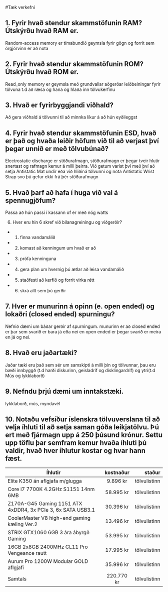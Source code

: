 #Tæk verkefni

## 1. Fyrir hvað stendur skammstöfunin RAM? Útskýrðu hvað RAM er.
Random-access memory er tímabundið geymsla fyrir gögn og forrit sem örgjörvinn er að nota

## 2. Fyrir hvað stendur skammstöfunin ROM? Útskýrðu hvað ROM er.
Read_only memory er geymsla með grundvallar aðgerðar leiðbeiningar fyrir tölvuna t.d að ræsa og hana og hlaða inn tölvukerfinu 

## 3. Hvað er fyrirbyggjandi viðhald?
Að gera viðhald á tölvunni til að minnka líkur á að hún eyðileggst

## 4. Fyrir hvað stendur skammstöfunin ESD, hvað er það og hvaða leiðir höfum við til að verjast því þegar unnið er með tölvubúnað?

Electrostatic discharge er stöðurafmagn, stöðurafmagn er þegar tveir hlutir snertast og rafmagn kemur á milli þeirra. Við getum varist því með því að setja Antistatic Mat undir eða við hliðiná tölvunni og nota Antistatic Wrist Strap svo þú gefur ekki frá þér stöðurafmagn	

## 5. Hvað þarf að hafa í huga við val á spennugjöfum?
Passa að hún passi í kassann of er með nóg watts

6. Hver eru hin 6 skref við bilanagreiningu og viðgerðir?
* 1. finna vandamálið 
* 2. komast að kenningum um hvað er að 
* 3. prófa kenninguna 
* 4. gera plan um hvernig þú ætlar að leisa vandamálið 
* 5. staðfesti að kerfið og forrit virka rétt 
* 6. skrá allt sem þú gerðir

## 7. Hver er munurinn á opinn (e. open ended) og lokaðri (closed ended) spurningu?
Nefnið dæmi um báðar gerðir af spurningum.
munurinn er að closed ended er þar sem svarið er bara já eða nei en open ended er þegar svarið er meira en já og nei.

## 8. Hvað eru jaðartæki?
Jaðar tæki eru það sem sér um samskipti á milli þín og tölvunnar, þau eru bæði innbyggð (t.d harði diskurinn, geisladrif og disklingardrif) og ytri(t.d Mús og lykklaborð)

## 9. Nefndu þrjú dæmi um inntakstæki.
lykklaborð, mús, myndavél

## 10. Notaðu vefsíður íslenskra tölvuverslana til að velja íhluti til að setja saman góða leikjatölvu. Þú ert með fjármagn upp á 250 þúsund krónur. Settu upp töflu þar semfram kemur hvaða íhluti þú valdir, hvað hver íhlutur kostar og hvar hann fæst.

| Íhlutir                                                    |kostnaður |staður      |
|------------------------------------------------------------|:-------: |-----------:|
|Elite K350 án aflgjafa m/glugga                             |  9.896 kr|tölvulistinn|
|Core i7 7700K 4.2GHz S1151 14nm 6MB                         | 58.995 kr|tölvulistinn|
|Z170A-G45 Gaming 1151 ATX 4xDDR4, 3x PCIe 3, 6x SATA USB3.1 | 30.396 kr|tölvulistinn|
|CoolerMaster V8 high-end gaming kæling Ver.2                | 13.496 kr|tölvulistinn|
|STRIX GTX1060 6GB 3 ára ábyrgð Gaming                       | 53.995 kr|tölvulistinn|
|16GB 2x8GB 2400MHz CL11 Pro Vengeance rautt                 | 17.995 kr|tölvulistinn|
|Aurum Pro 1200W Modular GOLD aflgjafi                       | 35.996 kr|tölvulistinn|
|Samtals                                                     |220.770 kr|tölvulistinn|